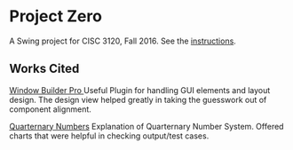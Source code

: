# Project Zero

A Swing project for CISC 3120, Fall 2016. See the [instructions](http://bc-cisc3120-f16.github.io/project1).

## Works Cited 

 



 <p><a href="http://www.eclipse.org/windowbuilder/">Window Builder Pro </a>
Useful Plugin for handling GUI elements and layout design. The design view helped greatly in taking the guesswork out of component alignment. 
 </p>
 
 <p><a href=" https://en.wikipedia.org/wiki/Quaternary_numeral_system"> Quarternary Numbers</a> Explanation of Quarternary Number System. Offered charts that were helpful in checking output/test cases.
 </p>
 